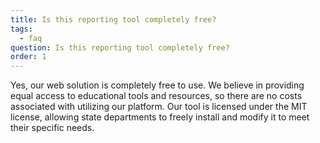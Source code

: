 ```yaml
---
title: Is this reporting tool completely free?
tags:
  - faq
question: Is this reporting tool completely free?
order: 1
---
```

Yes, our web solution is completely free to use. We believe in providing equal access to educational tools and resources, so there are no costs associated with utilizing our platform. Our tool is licensed under the MIT license, allowing state departments to freely install and modify it to meet their specific needs.